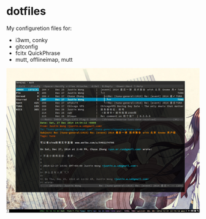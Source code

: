 # dotfiles

My configuretion files for:

- i3wm, conky
- gitconfig
- fcitx QuickPhrase
- mutt, offlineimap, mutt

![](https://raw.githubusercontent.com/bigeagle/dotfiles/remote/screenshot.png)
